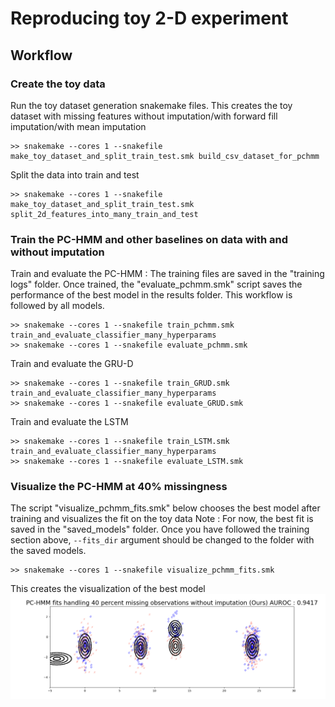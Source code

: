 # Reproducing toy 2-D experiment


## Workflow

### Create the toy data
Run the toy dataset generation snakemake files. This creates the toy dataset with missing features without imputation/with forward fill imputation/with mean imputation


    >> snakemake --cores 1 --snakefile make_toy_dataset_and_split_train_test.smk build_csv_dataset_for_pchmm

Split the data into train and test

    >> snakemake --cores 1 --snakefile make_toy_dataset_and_split_train_test.smk split_2d_features_into_many_train_and_test

### Train the PC-HMM and other baselines on data with and without imputation

Train and evaluate the PC-HMM : 
The training files are saved in the "training logs" folder. Once trained, the "evaluate_pchmm.smk" script saves the performance of the best model in the results folder. This workflow is followed by all models.

    >> snakemake --cores 1 --snakefile train_pchmm.smk train_and_evaluate_classifier_many_hyperparams
    >> snakemake --cores 1 --snakefile evaluate_pchmm.smk

Train and evaluate the GRU-D

    >> snakemake --cores 1 --snakefile train_GRUD.smk train_and_evaluate_classifier_many_hyperparams
    >> snakemake --cores 1 --snakefile evaluate_GRUD.smk
    
Train and evaluate the LSTM

    >> snakemake --cores 1 --snakefile train_LSTM.smk train_and_evaluate_classifier_many_hyperparams
    >> snakemake --cores 1 --snakefile evaluate_LSTM.smk


### Visualize the PC-HMM at 40% missingness
The script "visualize_pchmm_fits.smk" below chooses the best model after training and visualizes the fit on the toy data
Note : For now, the best fit is saved in the "saved_models" folder. Once you  have followed the training section above, `--fits_dir` argument should be changed to the folder with the saved models.

    >> snakemake --cores 1 --snakefile visualize_pchmm_fits.smk

This creates the visualization of the best model
![PC-HMM toy data best fit visualization](https://github.com/tufts-ml/pchmm-missing-data-limited-labels/blob/main/toydata/figures/pchmm_fits_no_imp_perc_obs=60.png)

